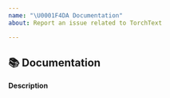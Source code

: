 ```yaml
---
name: "\U0001F4DA Documentation"
about: Report an issue related to TorchText

---
```


## 📚 Documentation

**Description**
<!-- A clear and concise description of what content in https://torchtext.readthedocs.io/en/latest/ is an issue. -->

